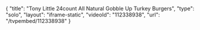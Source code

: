 {
    "title": "Tony Little 24count All Natural Gobble Up Turkey Burgers",
    "type": "solo",
    "layout": "iframe-static",
    "videoId": "112338938",
    "url": "\/tvpembed\/112338938"
}